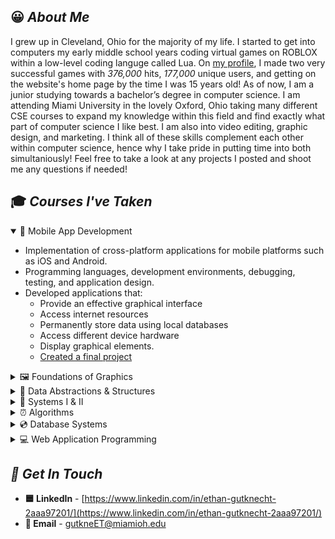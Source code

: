 ## 😀 *About Me*
I grew up in Cleveland, Ohio for the majority of my life. I started to get into computers my early middle school years coding virtual games on ROBLOX within a low-level coding languge called Lua. On [my profile](https://www.roblox.com/users/47934004/profile/#!/creations "my profile title"), I made two very successful games with *376,000* hits, *177,000* unique users, and getting on the website's home page by the time I was 15 years old! As of now, I am a junior studying towards a bachelor’s degree in computer science. I am attending Miami University in the lovely Oxford, Ohio taking many different CSE courses to expand my knowledge within this field and find exactly what part of computer science I like best. I am also into video editing, graphic design, and marketing. I think all of these skills complement each other within computer science, hence why I take pride in putting time into both simultaniously! Feel free to take a look at any projects I posted and shoot me any questions if needed!

## 🎓 *Courses I've Taken*
<details open=true>
    <summary>📱  Mobile App Development</summary>

 - Implementation of cross-platform applications for mobile platforms such as iOS and Android. 
 - Programming languages, development environments, debugging, testing, and application design. 
 - Developed applications that: 
     - Provide an effective graphical interface
     - Access internet resources
     - Permanently store data using local databases
     - Access different device hardware
     - Display graphical elements.
     - [Created a final project](https://github.com/ethangutknecht/Meal-Tracker-Mobile-Application)
</details>
<details>
    <summary>🖼 Foundations of Graphics</summary>

 - Introduced techniques used to create images on the computer.
 - Covered the algorithms and mathematical theory behind three-dimensional image generation
 - Emphasis on:
     - 3D geometry
     - 3D transformations
     - The graphics pipeline
     - Raytracing algorithms ([see project](https://github.com/ethangutknecht/RaytracingProgram))
     - Object ordered algorithms
</details>
<details>
    <summary>💽 Data Abstractions & Structures</summary>

 - Learned about abstract data types and their implementation as data structures using object-oriented programming. 
 - Use of object-oriented principles in the selection and analysis of various ADT implementations. 
 - Sequential and linked storage representations: lists, stacks, queues, and tables. 
 - Nonlinear data structures: trees and graphs. 
 - Recursion, sorting, searching, and algorithm complexity.
</details>
<details>
    <summary>🔐 Systems I & II</summary>

 - This course introduced operating systems concepts and using them as a resource manager. 
 - The principles for the design and implementation of operating systems. 
 - Process scheduling and deadlock prevention. 
 - Memory management, virtual memory, paging, segmentation, and interrupt processing.  
 - Device management, I/O systems, and I/O processing. Concurrency and multithreading. 
 - Virtualization and cloud services. Security and protection.
</details>
<details>
    <summary>⏰ Algorithms</summary>

 - Time is money!
 - This class designed, analyzed, and implementated algorithms and data structures. 
 - Dynamic programming, brute force algorithms, divide and conquer algorithms.
 - Greedy algorithms, graph algorithms, red-black trees, string matching and computational geometry.
</details>
<details>
    <summary>💿 Database Systems</summary>

 - Re-discussed the overview of database management, database system architecture, database modeling principles, and logical database design.
 - The relational database model, relational integrity constraints, and relational algebra. 
 - Relational commercial database management systems and languages.
 - Interactive database processing, view processing, and database application programming.
 - Database integrity, relational database design by normalization, and file structures for database systems.
</details>
<details>
    <summary>💻 Web Application Programming</summary>
    
 - An introduction to the software, concepts, and methodologies necessary to design and implement web applications. 
 - Designed and construct web applications utilizing remote servers on multiple platforms. 
</details>

## *🔗 Get In Touch*
 - **🟦 LinkedIn** - [https://www.linkedin.com/in/ethan-gutknecht-2aaa97201/](https://www.linkedin.com/in/ethan-gutknecht-2aaa97201/)
 - **📧 Email** - gutkneET@miamioh.edu

